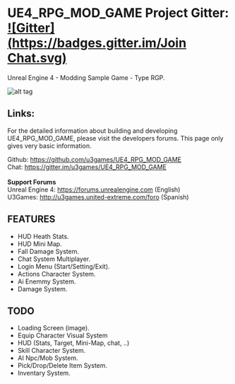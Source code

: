 # UE4_RPG_MOD_GAME Project Gitter: [![Gitter](https://badges.gitter.im/Join Chat.svg)](https://gitter.im/u3games/UE4_RPG_MOD_GAME?utm_source=badge&utm_medium=badge&utm_campaign=pr-badge&utm_content=badge)

Unreal Engine 4 - Modding Sample Game - Type RGP.

![alt tag](http://i.imgur.com/jmXFXis.png)

## Links:

For the detailed information about building and developing UE4_RPG_MOD_GAME, please visit the developers forums. This page only gives very basic information.

Github: https://github.com/u3games/UE4_RPG_MOD_GAME<br>
Chat: https://gitter.im/u3games/UE4_RPG_MOD_GAME<br>
<br>
**Support Forums**<br>
Unreal Engine 4: https://forums.unrealengine.com (English)<br>
U3Games: http://u3games.united-extreme.com/foro (Spanish)<br>

## FEATURES<br>

- HUD Heath Stats.
- HUD Mini Map.
- Fall Damage System.
- Chat System Multiplayer.
- Login Menu (Start/Setting/Exit).
- Actions Character System.
- Ai Enemmy System.
- Damage System.

## TODO<br>

- Loading Screen (image).
- Equip Character Visual System
- HUD (Stats, Target, Mini-Map, chat, ..)
- Skill Character System.
- AI Npc/Mob System.
- Pick/Drop/Delete Item System.
- Inventary System.

